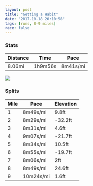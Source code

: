```yaml
---
layout: post
title: "Getting a Habit"
date: "2017-10-18 20:10:58"
tags: [runs, 8-9 miles]
race: false
---
```


### Stats

| Distance | Time | Pace |
|----------|------|------|
|8.06mi|1h9m56s|8m41s/mi|

<img src='https://maps.googleapis.com/maps/api/staticmap?maptype=roadmap&path=enc:c{hwFnlcbMgPnD}uAzwCkEpMqHnLoJbW{KdRaP~p@sBrGgA?cBxMaCfCiG~Vuc@luBzBsBnKmk@dD{MfA^kDsAr@uE_g@_M{l@uGqF|@cJtJeW~EuGbUaC@eGsE}BrFa@vEv`@|VlBxD&key=AIzaSyC1MId7bFpkLXNAaYhBSTb8jLyiSqzbDtM&size=800x800&markers=color:yellow|label:S|40.6829,-73.91448&markers=color:green|label:F|40.733630000000005,-73.98427999999998'>

### Splits

| Mile | Pace | Elevation |
|------|------|-----------|
|1|8m49s/mi|9.8ft|
|2|8m29s/mi|-32.2ft|
|3|8m31s/mi|4.6ft|
|4|9m07s/mi|-21.7ft|
|5|8m34s/mi|10.5ft|
|6|8m55s/mi|-19.7ft|
|7|8m06s/mi|2ft|
|8|8m49s/mi|24.6ft|
|9|10m24s/mi|1.6ft|
